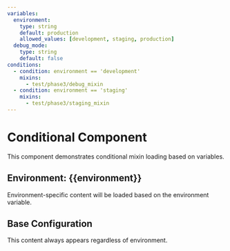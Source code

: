 ```yaml
---
variables:
  environment:
    type: string
    default: production
    allowed_values: [development, staging, production]
  debug_mode:
    type: string
    default: false
conditions:
  - condition: environment == 'development'
    mixins:
      - test/phase3/debug_mixin
  - condition: environment == 'staging'
    mixins:
      - test/phase3/staging_mixin
---
```

# Conditional Component

This component demonstrates conditional mixin loading based on variables.

## Environment: {{environment}}

Environment-specific content will be loaded based on the environment variable.

## Base Configuration
This content always appears regardless of environment.